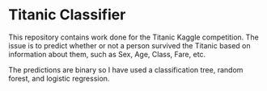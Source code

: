 # Titanic Classifier

This repository contains work done for the Titanic Kaggle competition.  The issue is to predict whether or not a person survived the Titanic based on information about them, such as Sex, Age, Class, Fare, etc.

The predictions are binary so I have used a classification tree, random forest, and logistic regression.
